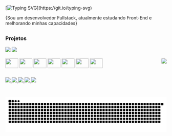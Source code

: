 

[![Typing SVG](https://readme-typing-svg.herokuapp.com?font=Inconsolata&pause=1000&color=3411F7&width=435&lines=Oi%2C+Me+chamo+Leandro!)](https://git.io/typing-svg)

{Sou um desenvolvedor Fullstack, atualmente estudando Front-End e melhorando minhas capacidades}

## <h3>Projetos</h3>
<img align="right" alt="" height="250px" src="https://github.com/user-attachments/assets/b81bacd1-ba19-4d75-aff7-b9ecefd4f065">
<img height="180em" src="https://github-readme-stats.vercel.app/api?username=princeripper&show_icons=true&theme=tokyonight" />
<img height="180em" src="https://github-readme-stats.vercel.app/api/top-langs/?username=princeripper&layout=compact&theme=tokyonight" />
<div style="display: inline_block"><br>
<img align="center" height="30em" width="40" src="https://cdn.jsdelivr.net/gh/devicons/devicon@latest/icons/html5/html5-original.svg" />
<img align="center" height="30em" width="40" src="https://cdn.jsdelivr.net/gh/devicons/devicon@latest/icons/css3/css3-original.svg" />
<img align="center" height="30em" width="40" src="https://cdn.jsdelivr.net/gh/devicons/devicon@latest/icons/javascript/javascript-original.svg" />
<img align="center" height="30em" width="40" src="https://cdn.jsdelivr.net/gh/devicons/devicon@latest/icons/python/python-original.svg" />
<img align="center" height="30em" width="40" src="https://cdn.jsdelivr.net/gh/devicons/devicon@latest/icons/nodejs/nodejs-original.svg" />
<img align="center" height="30em" width="40" src="https://cdn.jsdelivr.net/gh/devicons/devicon@latest/icons/jquery/jquery-original.svg" />
<img align="center" height="30em" width="40" src="https://cdn.jsdelivr.net/gh/devicons/devicon@latest/icons/bootstrap/bootstrap-original.svg" />
<img align="right" height="120em" src="https://github.com/user-attachments/assets/17c8e754-295d-4ec7-8f19-5f7c6b15b99f" />
</div>

##

<div style="display: inline_block">
<a href="https://x.com/princeripper_"><img src="https://img.shields.io/badge/Twitter-1DA1F2?style=for-the-badge&logo=twitter&logoColor=white"</a>
<a href="https://steamcommunity.com/id/princeripper1/"><img src="https://img.shields.io/badge/Steam-000000?style=for-the-badge&logo=steam&logoColor=white"</a>
<a href="https://open.spotify.com/user/317abd7kto3ymbvuje65kvsptriu?si=daf9134e79704601"><img src="https://img.shields.io/badge/Spotify-1ED760?&style=for-the-badge&logo=spotify&logoColor=white"</a>
<a href="https://instagram.com/leandrosskt"><img src="https://img.shields.io/badge/Instagram-E4405F?style=for-the-badge&logo=instagram&logoColor=white"</a>
<a href="https://discord.com/users/princeripper"><img src="https://img.shields.io/badge/Discord-7289DA?style=for-the-badge&logo=discord&logoColor=white"></a>
</div>

#
<picture align="center">
  <source media="(prefers-color-scheme: dark)" srcset="https://raw.githubusercontent.com/princeripper/princeripper/output/github-contribution-grid-snake-dark.svg">
  <source media="(prefers-color-scheme: light)" srcset="https://raw.githubusercontent.com/princeripper/princeripper/output/github-contribution-grid-snake-dark.svg">
  <img align="center" alt="github contribution grid snake animation" src="https://raw.githubusercontent.com/princeripper/princeripper/output/github-contribution-grid-snake.svg">
</picture>

